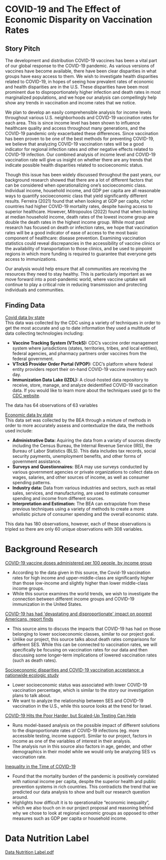 # COVID-19 and The Effect of Economic Disparity on Vaccination Rates

## Story Pitch

The development and distribution COVID-19 vaccines has been a vital part of our global response to the COVID-19 pandemic. As various versions of vaccines have become available, there have been clear disparities in what groups have easy access to them. We wish to investigate health disparities related to COVID-19, in hopes of seeing how prevalent rates of economic and health disparities are in the U.S. These disparities have been most prominent due to disproportionately higher infection and death rates in most marginalized populations, and we hope our analysis can compellingly help show any trends in vaccination and income rates that we notice. 

We plan to develop an easily comprehensible analysis for income levels throughout various U.S. neighborhoods and COVID-19 vaccination rates for each area. This is since income level has been shown to influence healthcare quality and access throughout many generations, and the COVID-19 pandemic only exacerbated these differences. Since vaccination has been proven to be one of the best methods for preventing COVID-19, we believe that analyzing COVID-19 vaccination rates will be a good indicator for regional infection rates and other negative effects related to COVID-19 infection. Our combined analysis of income level and COVID-19 vaccination rate will give us insight on whether there are any trends that indicate possible health disparities related to socioeconomic status.  

Though this issue has been widely discussed throughout the past years, our background research showed that there are a lot of different factors that can be considered when operationalizing one’s socioeconomic class. Individual income, household income, and GDP per capita are all reasonable ways to quantify socioeconomic class that yield significantly different results. Ferreira (2021) found that when looking at GDP per capita, richer countries had higher COVID-19 mortality rates, despite having access to superior healthcare. However, Mitropoulos (2022) found that when looking at median household income, death rates of the lowest income group are double the death rates in the highest income group. While most past research has focused on death or infection rates, we hope that vaccination rates will be a good indicator of ease of access to the most basic component of healthcare: disease prevention. Examining vaccination statistics could reveal discrepancies in the accessibility of vaccine clinics or the availability of transportation to those clinics, and be used to pinpoint regions in which more funding is required to guarantee that everyone gets access to immunizations. 

Our analysis would help ensure that all communities are receiving the resources they need to stay healthy.  This is particularly important as we move forward into a post-pandemic world, where vaccine uptake will continue to play a critical role in reducing transmission and protecting individuals and communities.



## Finding Data

[Covid data by state](https://covid.cdc.gov/covid-data-tracker/#vaccinations_vacc-people-booster-percent-pop5)  
This data was collected by the CDC using a variety of techniques in order to get the most accurate and up to date information they used a multitude of data collecting technologies including:  
- **Vaccine Tracking System (VTrckS):** CDC’s vaccine order management system where jurisdictions (states, territories, tribes, and local entities), federal agencies, and pharmacy partners order vaccines from the federal government.
- **VTrckS Provider Order Portal (VPOP):** CDC’s platform where federal entity providers report their on-hand COVID-19 vaccine inventory each day.
- **Immunization Data Lake (IZDL):** A cloud-hosted data repository to receive, store, manage, and analyze deidentified COVID-19 vaccination data.
If you would like to learn more about the techniques used go to the [CDC website](https://www.cdc.gov/coronavirus/2019-ncov/vaccines/reporting-vaccinations.html?CDC_AA_refVal=https%3A%2F%2Fwww.cdc.gov%2Fcoronavirus%2F2019-ncov%2Fvaccines%2Fdistributing%2Fabout-vaccine-data.html).  
  
The data has 64 observations of 63 variables 

[Economic data by state](https://apps.bea.gov/regional/downloadzip.cfm)  
This data set was collected by the BEA through a mixture of methods in order to more accurately assess and contextualize the data, the methods used include:  
- **Administrative Data:** Aquiring the data from a variaty of sources directly including the Census Bureau, the Internal Revenue Service (IRS), the Bureau of Labor Statistics (BLS). This data includes tax records, social security payments, unemployment benefits, and other forms of government assistance.
- **Surveys and Questionnaires:** BEA may use surveys conducted by various government agencies or private organizations to collect data on wages, salaries, and other sources of income, as well as consumer spending patterns.
- **Industry data:** Data from various industries and sectors, such as retail sales, services, and manufacturing, are used to estimate consumer spending and income from different sources.
- **Interpretation and Estimation:** The BEA can extrapolate from these previous techniques using a variety of methods to create a more wholistic picture of consumer spending and the overall economic state.  

This data has 180 observations, however, each of these observations is tripled so there are only 60 unique observations with 308 variables.

# Background Research

[COVID-19 vaccine doses administered per 100 people, by income group](https://ourworldindata.org/grapher/cumulative-covid-vaccinations-income-group)
- According to the data given in this source, the Covid-19 vaccination rates for high income and upper-middle-class are significantly higher than those low-income and slightly higher than lower middle-class income groups.
- While this source examines the world trends, we wish to investigate the connection between different income groups and COVID-19 immunization in the United States.

[COVID-19 has had 'devastating and disproportionate' impact on poorest Americans, report finds](https://abcnews.go.com/Health/covid-19-devastating-disproportionate-impact-poorest-americans-report/story?id=83893515#:~:text=Stream%20on-,COVID%2D19%20has%20had%20'devastating%20and%20disproportionate'%20impact%20on,death%20rates%20of%20wealthy%20Americans.&text=Photographer%20Julia%20Rendleman%20uses%20her,in%20America%20throughout%20the%20pandemic.)
- This source aims to discuss the impacts that COVID-19 has had on those belonging to lower socioeconomic classes, similar to our project goal.
- Unlike our project, this source talks about death rates comparisons for different SES. While this can be connected to vaccination rates, we will specifically be focusing on vaccination rates for our data and then discussing some longer-term implications of lowered vaccination rates (such as death rates).

[Socioeconomic disparities and COVID-19 vaccination acceptance: a nationwide ecologic study](https://www.ncbi.nlm.nih.gov/pmc/articles/PMC8183100/)
- Lower socioeconomic status was associated with lower COVID-19 vaccination percentage, which is similar to the story our investigation plans to talk about.
- We want to analyze the relationship between SES and COVID-19 vaccination in the U.S., while this source looks at the trend for Israel.

[COVID-19 Hits the Poor Harder, but Scaled-Up Testing Can Help](https://www.imf.org/en/Blogs/Articles/2020/12/03/blog-covid-19-hits-the-poor-harder-but-scaled-up-testing-can-help)
- Runs model-based analysis on the possible impact of different solutions to the disproportionate rates of COVID-19 infections (eg. more accessible testing, income support). Similar to our project, factors in income as one of the variables of interest in their analysis.
- The analysis run in this source also factors in age, gender, and other demographics in their model while we would only be analyzing SES vs vaccination rate. 

[Inequality in the Time of COVID-19](https://www.imf.org/external/pubs/ft/fandd/2021/06/inequality-and-covid-19-ferreira.htm)
- Found that the mortality burden of the pandemic is positively correlated with national income per capita, despite the superior health and public prevention systems in rich countries. This contradicts the trend that we predicted our data analysis to show and built our research question around.
- Highlights how difficult it is to operationalize “economic inequality”, which we also touch on in our project proposal and reasoning behind why we chose to look at regional economic groups as opposed to other measures such as GDP per capita or household income. 


# Data Nutrition Label 

[Data Nutrition Label.pdf](https://github.com/INFO-201-Fall-2023/final-project-repositories-bestinfo201project/files/11418029/Data.Nutrition.Label.pdf)
